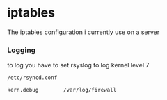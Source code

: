 # iptables
The iptables configuration i currently use on a server

### Logging
to log you have to set rsyslog to log kernel level 7
```
/etc/rsyncd.conf

kern.debug        /var/log/firewall
```
